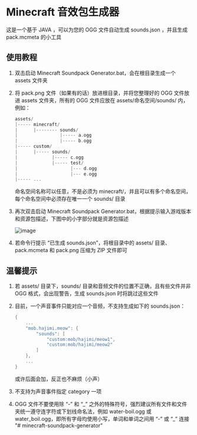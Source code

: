 # Minecraft 音效包生成器

这是一个基于 JAVA ，可以为您的 OGG 文件自动生成 sounds.json ，并且生成 pack.mcmeta 的小工具

## 使用教程

1. 双击启动 Minecraft Soundpack Generator.bat，会在根目录生成一个 assets 文件夹
2. 将 pack.png 文件（如果有的话）放进根目录，并将您整理好的 OGG 文件放进 assets 文件夹，所有的 OGG 文件应放在 assets/命名空间/sounds/ 内，例如：

    ```c
    assets/
    |----- minecraft/
    |      |-------- sounds/
    |                |----- a.ogg
    |                |----- b.ogg
    |----- custom/
    |      |----- sounds/
    |             |----- c.ogg
    |             |----- test/
    |                    |--- d.ogg
    |                    |--- e.ogg
    |----- ...
    ```

    命名空间名称可以任意，不是必须为 minecraft/，并且可以有多个命名空间，每个命名空间中必须存在唯一一个 sounds/ 目录

3. 再次双击启动 Minecraft Soundpack Generator.bat，根据提示输入游戏版本和资源包描述，下图中的小字部分就是资源包描述

    ![image](https://github.com/user-attachments/assets/a383b852-25ed-43a2-84bf-e62184ffabcd)

4. 若命令行提示 “已生成 sounds.json”，将根目录中的 assets/ 目录、pack.mcmeta 和 pack.png 压缩为 ZIP 文件即可

## 温馨提示

1. 若 assets/ 目录下，sounds/ 目录和音频文件的位置不正确，且有些文件并非 OGG 格式，会出现警告，生成 sounds.json 时将跳过这些文件
2. 目前，一个声音事件只能对应一个音频，不支持生成如下的 sounds.json：

    ```c
    {
        ...
        "mob.hajimi.meow": {
            "sounds": [
                "custom:mob/hajimi/meow1",
                "custom:mob/hajimi/meow2"
            ]
        },
        ...
    }
    ```

    或许后面会加，反正也不麻烦（小声）

3. 不支持为声音事件指定 category 一项
4. OGG 文件不要使用除 “-” 和 “\_” 之外的特殊符号，强烈建议所有文件和文件夹统一遵守连字符或下划线命名法，例如 water-boil.ogg 或 water_boil.ogg，即所有字母均使用小写，单词和单词之间用 “-” 或 “\_” 连接
   "# minecraft-soundpack-generator"
